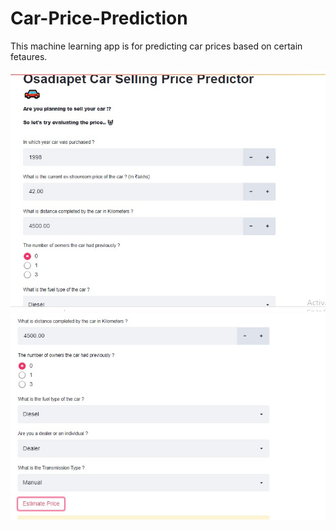 # Car-Price-Prediction

This machine learning app is for predicting car prices based on certain fetaures.

![alt text](https://github.com/Osadiapet/Car-Price-Prediction/blob/main/CarP.jpg)
![alt text](https://github.com/Osadiapet/Car-Price-Prediction/blob/main/CarP1.jpg)
